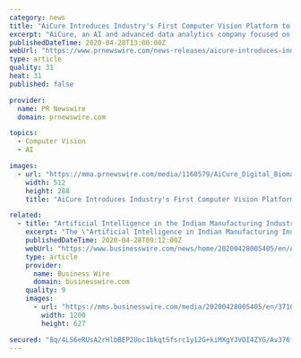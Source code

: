 ```yaml
---
category: news
title: "AiCure Introduces Industry's First Computer Vision Platform to Remotely Capture Digital Biomarkers in Clinical Trials"
excerpt: "AiCure, an AI and advanced data analytics company focused on improving clinical trials, today introduced to the market its digital"
publishedDateTime: 2020-04-28T13:00:00Z
webUrl: "https://www.prnewswire.com/news-releases/aicure-introduces-industrys-first-computer-vision-platform-to-remotely-capture-digital-biomarkers-in-clinical-trials-301047942.html"
type: article
quality: 31
heat: 31
published: false

provider:
  name: PR Newswire
  domain: prnewswire.com

topics:
  - Computer Vision
  - AI

images:
  - url: "https://mma.prnewswire.com/media/1160579/AiCure_Digital_Biomarker_Video.mp4?p=medium"
    width: 512
    height: 288
    title: "AiCure Introduces Industry's First Computer Vision Platform to Remotely Capture Digital Biomarkers in Clinical Trials"

related:
  - title: "Artificial Intelligence in the Indian Manufacturing Industry, 2020: Trends, Insights, Use Cases, Case Studies - ResearchAndMarkets.com"
    excerpt: "The \"Artificial Intelligence in Indian Manufacturing Industry 2020\" report has been added to ResearchAndMarkets.com's offering. Manufacturing companies in India have been digitizing their plants with advanced process controls,"
    publishedDateTime: 2020-04-28T09:12:00Z
    webUrl: "https://www.businesswire.com/news/home/20200428005405/en/Artificial-Intelligence-Indian-Manufacturing-Industry-2020-Trends"
    type: article
    provider:
      name: Business Wire
      domain: businesswire.com
    quality: 9
    images:
      - url: "https://mms.businesswire.com/media/20200428005405/en/371054/23/ResearchAndMarkets_800px.jpg"
        width: 1200
        height: 627

secured: "8q/4LS6eRUsA2rHlbBEP2Uoc1bkqtSfsrc1y12G+kiMXgYJVOI4ZYG/Av376f/iR2RI4Nd1WJpF4KaU96Qxv4LCBAmEAjCUvyBV9xedvzHW2rrrzGybMzRrqZ/lp3CAkmVtigpOzsMlWERhZx6u3wxOxX8ahhLYE+6ksrE4vC3Ba0RFwkuSlrx3RJpq6E4U9Q3pb14g0FRbcdjbFX50/cDDq9pWiccRYtcD5fC1sdIVVOExbKlHTY2HbedibeOEinghV50jCPAGj17Och2ijNcwWRcFvOq8beCwfEBsX68YP+JCBJ/fAER15f9SVLkqxnOnNDlYTFA81ujwZQVndUD2COgwwOLAAGLKQDNM5yOuqUjeFZdk7EvsMXxSaMRcuOhiqpdwpTcZFjkfx/KvqcinA1M0I+jPyoqWpeWKA6IYzcFIVNpYMOVsxlMOsWPLLuGJLobUeMkbV65q36/G6iqHxmoBzkMYr6loUJE6dF7w=;5kPDUJxSV+mWtFCAP3sBow=="
---
```


